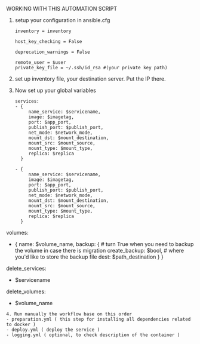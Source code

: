 WORKING WITH THIS AUTOMATION SCRIPT

1. setup your configuration in ansible.cfg
   ```
   inventory = inventory

   host_key_checking = False

   deprecation_warnings = False

   remote_user = $user
   private_key_file = ~/.ssh/id_rsa #(your private key path)
   ```
2. set up inventory file, your destination server. Put the IP there.

3. Now set up your global variables
   ```
   services:
   - { 
        name_service: $servicename,  
        image: $imagetag,
        port: $app_port,
        publish_port: $publish_port,
        net_mode: $network_mode,
        mount_dst: $mount_destination,
        mount_src: $mount_source,
        mount_type: $mount_type,
        replica: $replica
     }

   - { 
        name_service: $servicename,   
        image: $imagetag,
        port: $app_port,
        publish_port: $publish_port,
        net_mode: $network_mode,
        mount_dst: $mount_destination,
        mount_src: $mount_source,
        mount_type: $mount_type,
        replica: $replica
     }

volumes:
- {
    name: $volume_name,
    backup: {
      # turn True when you need to backup the volume in case there is migration
      create_backup: $bool,
      # where you'd like to store the backup file
      dest: $path_destination 
    }
  }

delete_services: 
  - $servicename

delete_volumes: 
  - $volume_name 
   ```
4. Run manually the workflow base on this order
   - preparation.yml ( this step for installing all dependencies related to docker )
   - deploy.yml ( deploy the service )
   - logging.yml ( optional, to check description of the container )
